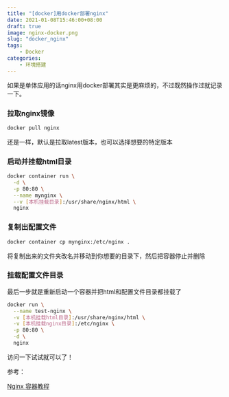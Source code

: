 ```yaml
---
title: "[docker]用docker部署nginx"
date: 2021-01-08T15:46:00+08:00
draft: true
image: nginx-docker.png
slug: "docker_nginx"
tags:
    - Docker
categories:
    - 环境搭建
---
```


如果是单体应用的话nginx用docker部署其实是更麻烦的，不过既然操作过就记录一下。

### 拉取nginx镜像

```bash
docker pull nginx
```

还是一样，默认是拉取latest版本，也可以选择想要的特定版本

### 启动并挂载html目录

```bash
docker container run \
  -d \
  -p 80:80 \
  --name mynginx \
  --v [本机挂载目录]:/usr/share/nginx/html \
  nginx
```

### 复制出配置文件

```bash
docker container cp mynginx:/etc/nginx .
```

将复制出来的文件夹改名并移动到你想要的目录下，然后把容器停止并删除

### 挂载配置文件目录

最后一步就是重新启动一个容器并把html和配置文件目录都挂载了

```bash
docker run \
  --name test-nginx \
  -v [本机挂载html目录]:/usr/share/nginx/html \
  -v [本机挂载nginx目录]:/etc/nginx \
  -p 80:80 \
  -d \
  nginx
```

访问一下试试就可以了！

参考：

[Nginx 容器教程](https://www.ruanyifeng.com/blog/2018/02/nginx-docker.html)